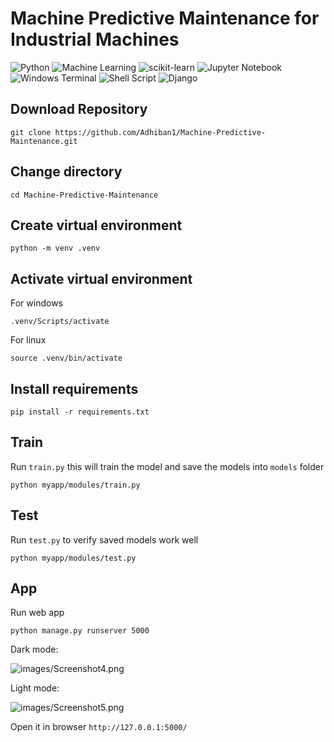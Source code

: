 # Machine Predictive Maintenance for Industrial Machines

![Python](https://img.shields.io/badge/python-3670A0?style=for-the-badge&logo=python&logoColor=ffdd54)
![Machine Learning](https://img.shields.io/badge/Machine_Learning-blue?style=for-the-badge&logo=python&logoColor=ffdd54)
![scikit-learn](https://img.shields.io/badge/scikit--learn-%23F7931E.svg?style=for-the-badge&logo=scikit-learn&logoColor=white)
![Jupyter Notebook](https://img.shields.io/badge/jupyter-%23FA0F00.svg?style=for-the-badge&logo=jupyter&logoColor=white)
![Windows Terminal](https://img.shields.io/badge/Windows%20Terminal-%234D4D4D.svg?style=for-the-badge&logo=windows-terminal&logoColor=white)
![Shell Script](https://img.shields.io/badge/Bash-%23121011.svg?style=for-the-badge&logo=gnu-bash&logoColor=white)
![Django](https://img.shields.io/badge/django-%23092E20.svg?style=for-the-badge&logo=django&logoColor=white)



## Download Repository

```
git clone https://github.com/Adhiban1/Machine-Predictive-Maintenance.git
```

## Change directory

```
cd Machine-Predictive-Maintenance
```

## Create virtual environment

```
python -m venv .venv
```

## Activate virtual environment

For windows
```
.venv/Scripts/activate 
```

For linux
```
source .venv/bin/activate
```

## Install requirements

```
pip install -r requirements.txt
```

## Train

Run `train.py` this will train the model and save the models into `models` folder

```
python myapp/modules/train.py
```

## Test

Run `test.py` to verify saved models work well

```
python myapp/modules/test.py
```

## App

Run web app

```
python manage.py runserver 5000
```

Dark mode:

![images/Screenshot4.png](images/Screenshot4.png)

Light mode:

![images/Screenshot5.png](images/Screenshot5.png)

Open it in browser `http://127.0.0.1:5000/`

